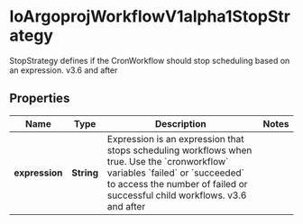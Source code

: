 

# IoArgoprojWorkflowV1alpha1StopStrategy

StopStrategy defines if the CronWorkflow should stop scheduling based on an expression. v3.6 and after

## Properties

Name | Type | Description | Notes
------------ | ------------- | ------------- | -------------
**expression** | **String** | Expression is an expression that stops scheduling workflows when true. Use the &#x60;cronworkflow&#x60; variables &#x60;failed&#x60; or &#x60;succeeded&#x60; to access the number of failed or successful child workflows. v3.6 and after | 



